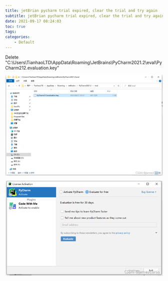 ```yaml
---
title: jetBrian pycharm trial expired, clear the trial and try again
subtitle: jetBrian pycharm trial expired, clear the trial and try again
date: 2021-09-17 08:24:03
toc: true
tags: 
categories: 
    - Default
---
```


Delete "C:\Users\TianhaoLTD\AppData\Roaming\JetBrains\PyCharm2021.2\eval\PyCharm212.evaluation.key"

![img](https://raw.githubusercontent.com/james-curtis/james-curtis.github.io/main/static/images/20210917082347618.png)

![img](https://raw.githubusercontent.com/james-curtis/james-curtis.github.io/main/static/images/20210917082351244.png)